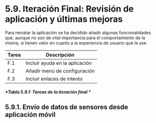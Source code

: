 # 5.9. Iteración Final: Revisión de aplicación y últimas mejoras

Para rematar la aplicación se ha decidido añadir algunas funcionalidades que, aunque no son de vital importancia para el comportamiento de la misma, si tienen valor en cuanto a la experiencia de usuario que la use.

| Tarea | Descripción |
| -- | -- |
| F.1 | Incluir ayuda en la aplicación |
| F.2 | Añadir menú de configuración|
| F.3 | Incluir enlaces de interés|
##### *Tabla 5.9.1: Tareas de la iteración final * 

## 5.9.1. Envío de datos de sensores desde aplicación móvil